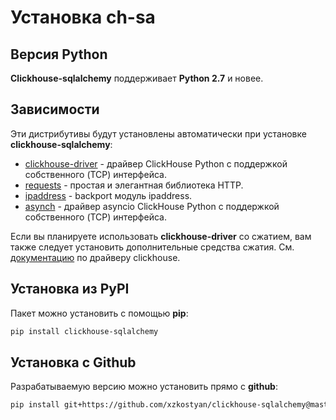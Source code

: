 # Установка ch-sa

## Версия Python

**Clickhouse-sqlalchemy** поддерживает **Python 2.7** и новее.

## Зависимости

Эти дистрибутивы будут установлены автоматически при установке **clickhouse-sqlalchemy**:

* [clickhouse-driver](https://pypi.org/project/clickhouse-driver/) - драйвер ClickHouse Python с поддержкой собственного (TCP) интерфейса.
* [requests](https://pypi.org/project/requests/) - простая и элегантная библиотека HTTP.
* [ipaddress](https://pypi.org/project/ipaddress/) - backport модуль ipaddress.
* [asynch](https://pypi.org/project/asynch/) - драйвер asyncio ClickHouse Python с поддержкой собственного (TCP) интерфейса.

Если вы планируете использовать **clickhouse-driver** со сжатием, вам также следует установить дополнительные средства сжатия. См. [документацию](https://clickhouse-driver.readthedocs.io/) по драйверу clickhouse.

## Установка из PyPI

Пакет можно установить с помощью **pip**:

```bash
pip install clickhouse-sqlalchemy
```

## Установка с Github

Разрабатываемую версию можно установить прямо с **github**:

```bash
pip install git+https://github.com/xzkostyan/clickhouse-sqlalchemy@master#egg=clickhouse-sqlalchemy
```
